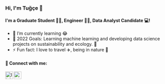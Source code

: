 ### Hi, I'm Tuğçe 👋


#### I'm a Graduate Student 👨‍🎓, Engineer 👩‍💼, Data Analyst Candidate 💻!
- 🌱 I’m currently learning 😂
- 🥅 2022 Goals: Learning machine learning and developing data science projects on sustainability and ecology. 🤖
- ⚡ Fun fact: I love to travel ✈️, being in nature 🌳

#### 📩 Connect with me:

[<img align="left" alt="linkedin | LinkedIn" width="24px" src="https://raw.githubusercontent.com/peterthehan/peterthehan/master/assets/linkedin.svg" />][linkedin]
[<img align="left" height="24" width="24" src="https://cdn.jsdelivr.net/npm/simple-icons@v4/icons/gmail.svg" />][gmail]


<br />


[linkedin]: https://www.linkedin.com/in/tugcekaragol/
[gmail]: mailto:tkaragol22@gmail.com
<br />
